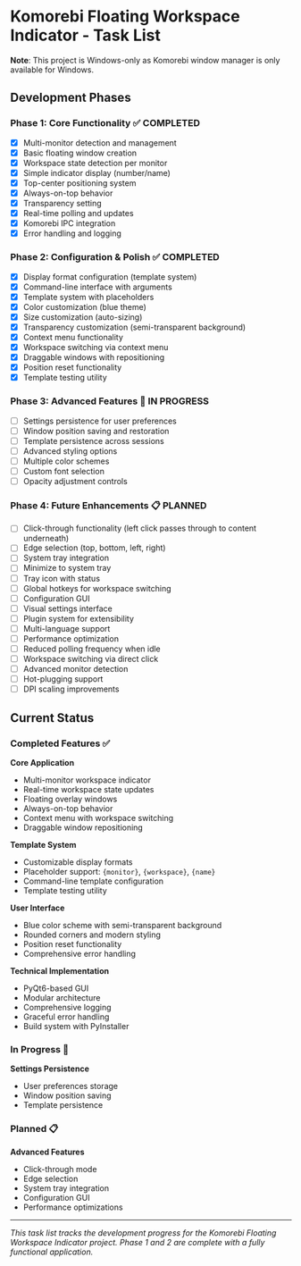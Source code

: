 # Komorebi Floating Workspace Indicator - Task List

**Note**: This project is Windows-only as Komorebi window manager is only available for Windows.

## Development Phases

### Phase 1: Core Functionality ✅ COMPLETED

- [x] Multi-monitor detection and management
- [x] Basic floating window creation
- [x] Workspace state detection per monitor
- [x] Simple indicator display (number/name)
- [x] Top-center positioning system
- [x] Always-on-top behavior
- [x] Transparency setting
- [x] Real-time polling and updates
- [x] Komorebi IPC integration
- [x] Error handling and logging

### Phase 2: Configuration & Polish ✅ COMPLETED

- [x] Display format configuration (template system)
- [x] Command-line interface with arguments
- [x] Template system with placeholders
- [x] Color customization (blue theme)
- [x] Size customization (auto-sizing)
- [x] Transparency customization (semi-transparent background)
- [x] Context menu functionality
- [x] Workspace switching via context menu
- [x] Draggable windows with repositioning
- [x] Position reset functionality
- [x] Template testing utility

### Phase 3: Advanced Features 🚧 IN PROGRESS

- [ ] Settings persistence for user preferences
- [ ] Window position saving and restoration
- [ ] Template persistence across sessions
- [ ] Advanced styling options
- [ ] Multiple color schemes
- [ ] Custom font selection
- [ ] Opacity adjustment controls

### Phase 4: Future Enhancements 📋 PLANNED

- [ ] Click-through functionality (left click passes through to content underneath)
- [ ] Edge selection (top, bottom, left, right)
- [ ] System tray integration
- [ ] Minimize to system tray
- [ ] Tray icon with status
- [ ] Global hotkeys for workspace switching
- [ ] Configuration GUI
- [ ] Visual settings interface
- [ ] Plugin system for extensibility
- [ ] Multi-language support
- [ ] Performance optimization
- [ ] Reduced polling frequency when idle
- [ ] Workspace switching via direct click
- [ ] Advanced monitor detection
- [ ] Hot-plugging support
- [ ] DPI scaling improvements

## Current Status

### Completed Features ✅

**Core Application**

- Multi-monitor workspace indicator
- Real-time workspace state updates
- Floating overlay windows
- Always-on-top behavior
- Context menu with workspace switching
- Draggable window repositioning

**Template System**

- Customizable display formats
- Placeholder support: `{monitor}`, `{workspace}`, `{name}`
- Command-line template configuration
- Template testing utility

**User Interface**

- Blue color scheme with semi-transparent background
- Rounded corners and modern styling
- Position reset functionality
- Comprehensive error handling

**Technical Implementation**

- PyQt6-based GUI
- Modular architecture
- Comprehensive logging
- Graceful error handling
- Build system with PyInstaller

### In Progress 🚧

**Settings Persistence**

- User preferences storage
- Window position saving
- Template persistence

### Planned 📋

**Advanced Features**

- Click-through mode
- Edge selection
- System tray integration
- Configuration GUI
- Performance optimizations

---

_This task list tracks the development progress for the Komorebi Floating Workspace Indicator project. Phase 1 and 2 are complete with a fully functional application._
